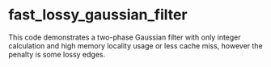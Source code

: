 # fast_lossy_gaussian_filter
This code demonstrates a two-phase Gaussian filter with only integer calculation and high memory locality usage or less cache miss, however the penalty is some lossy edges.
